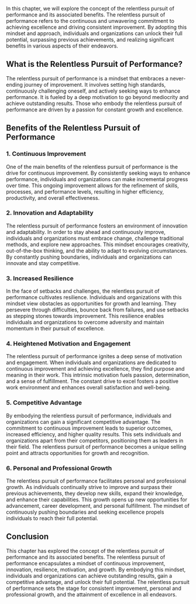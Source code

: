
In this chapter, we will explore the concept of the relentless pursuit of performance and its associated benefits. The relentless pursuit of performance refers to the continuous and unwavering commitment to achieving excellence and driving consistent improvement. By adopting this mindset and approach, individuals and organizations can unlock their full potential, surpassing previous achievements, and realizing significant benefits in various aspects of their endeavors.

**What is the Relentless Pursuit of Performance?**
--------------------------------------------------

The relentless pursuit of performance is a mindset that embraces a never-ending journey of improvement. It involves setting high standards, continuously challenging oneself, and actively seeking ways to enhance performance. It is fueled by a deep motivation to go beyond mediocrity and achieve outstanding results. Those who embody the relentless pursuit of performance are driven by a passion for constant growth and excellence.

**Benefits of the Relentless Pursuit of Performance**
-----------------------------------------------------

### 1. Continuous Improvement

One of the main benefits of the relentless pursuit of performance is the drive for continuous improvement. By consistently seeking ways to enhance performance, individuals and organizations can make incremental progress over time. This ongoing improvement allows for the refinement of skills, processes, and performance levels, resulting in higher efficiency, productivity, and overall effectiveness.

### 2. Innovation and Adaptability

The relentless pursuit of performance fosters an environment of innovation and adaptability. In order to stay ahead and continuously improve, individuals and organizations must embrace change, challenge traditional methods, and explore new approaches. This mindset encourages creativity, out-of-the-box thinking, and the ability to adapt to evolving circumstances. By constantly pushing boundaries, individuals and organizations can innovate and stay competitive.

### 3. Increased Resilience

In the face of setbacks and challenges, the relentless pursuit of performance cultivates resilience. Individuals and organizations with this mindset view obstacles as opportunities for growth and learning. They persevere through difficulties, bounce back from failures, and use setbacks as stepping stones towards improvement. This resilience enables individuals and organizations to overcome adversity and maintain momentum in their pursuit of excellence.

### 4. Heightened Motivation and Engagement

The relentless pursuit of performance ignites a deep sense of motivation and engagement. When individuals and organizations are dedicated to continuous improvement and achieving excellence, they find purpose and meaning in their work. This intrinsic motivation fuels passion, determination, and a sense of fulfillment. The constant drive to excel fosters a positive work environment and enhances overall satisfaction and well-being.

### 5. Competitive Advantage

By embodying the relentless pursuit of performance, individuals and organizations can gain a significant competitive advantage. The commitment to continuous improvement leads to superior outcomes, increased efficiency, and higher quality results. This sets individuals and organizations apart from their competitors, positioning them as leaders in their field. The relentless pursuit of performance becomes a unique selling point and attracts opportunities for growth and recognition.

### 6. Personal and Professional Growth

The relentless pursuit of performance facilitates personal and professional growth. As individuals continually strive to improve and surpass their previous achievements, they develop new skills, expand their knowledge, and enhance their capabilities. This growth opens up new opportunities for advancement, career development, and personal fulfillment. The mindset of continuously pushing boundaries and seeking excellence propels individuals to reach their full potential.

**Conclusion**
--------------

This chapter has explored the concept of the relentless pursuit of performance and its associated benefits. The relentless pursuit of performance encapsulates a mindset of continuous improvement, innovation, resilience, motivation, and growth. By embodying this mindset, individuals and organizations can achieve outstanding results, gain a competitive advantage, and unlock their full potential. The relentless pursuit of performance sets the stage for consistent improvement, personal and professional growth, and the attainment of excellence in all endeavors.
